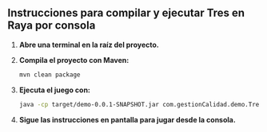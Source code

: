 ## Instrucciones para compilar y ejecutar Tres en Raya por consola

1. **Abre una terminal en la raíz del proyecto.**

2. **Compila el proyecto con Maven:**
   ```sh
   mvn clean package
   ```

3. **Ejecuta el juego con:**
   ```sh
   java -cp target/demo-0.0.1-SNAPSHOT.jar com.gestionCalidad.demo.TresEnRaya
   ```

4. **Sigue las instrucciones en pantalla para jugar desde la consola.**